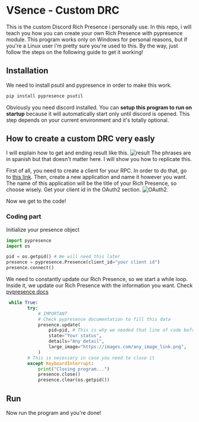 # VSence - Custom DRC 
This is the custom Discord Rich Presence i personally use. In this repo, i will teach you 
how you can create your own Rich Presence with pypresence module. This program works only 
on Windows for personal reasons, but if you're a Linux user i'm pretty sure you're used to 
this. By the way, just follow the steps on the following guide to get it working!

## Installation
We need to install psutil and pypresence in order to make this work. 
```bash 
pip install pypresence psutil 
``` 
Obviously you need discord installed. You can **setup this program to run on 
startup** because it will automatically start only until discord is opened. 
This step depends on your current environment and it's totally optional. 

## How to create a custom DRC very easly
I will explain how to get and ending result like this.
![result](https://imgur.com/i3I4UfK.png)
The phrases are in spanish but that doesn't matter here. I will show you how to replicate this. 

First of all, you need to create a client for your RPC. In order to do that, go to [this link](https://discord.com/developers/applications). Then, create a new application and name it however you want. The name of this application will be the title of 
your Rich Presence, so choose wisely. Get your client id in the OAuth2 section. 
![OAuth2](https://imgur.com/yDtl31m.png). 


Now we get to the code! 
### Coding part
Initialize your presence object 
```py 
import pypresence
import os 

pid = os.getpid() # We will need this later
presence = pypresence.Presence(client_id="your client id")
presence.connect()
```
We need to constantly update our Rich Presence, so we start a while loop. Inside it, 
we update our Rich Presence with the information you want. Check [pypresence docs](https://qwertyquerty.github.io/pypresence/html/doc/presence.html)
```py 
 while True:
        try:
            # IMPORTANT
            # Check pypresence documentation to fill this data
            presence.update(
                pid=pid, # This is why we needed that line of code before
                state="Your status", 
                details="Any detail", 
                large_image="https://images.com/any_image_link.png",
            )
        # This is necessary in case you need to close it
        except KeyboardInterrupt:
            print("Closing program...")
            presence.close()
            presence.clear(os.getpid())
```

## Run
Now run the program and you're done!